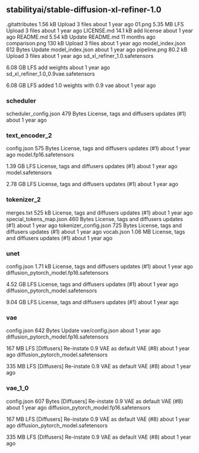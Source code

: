 ## stabilityai/stable-diffusion-xl-refiner-1.0

.gitattributes
1.56 kB
Upload 3 files
about 1 year ago
01.png
5.35 MB
LFS
Upload 3 files
about 1 year ago
LICENSE.md
14.1 kB
add license
about 1 year ago
README.md
5.54 kB
Update README.md
11 months ago
comparison.png
130 kB
Upload 3 files
about 1 year ago
model_index.json
612 Bytes
Update model_index.json
about 1 year ago
pipeline.png
80.2 kB
Upload 3 files
about 1 year ago
sd_xl_refiner_1.0.safetensors

6.08 GB
LFS
add weights
about 1 year ago
sd_xl_refiner_1.0_0.9vae.safetensors

6.08 GB
LFS
added 1.0 weights with 0.9 vae
about 1 year ago

### scheduler

scheduler_config.json
479 Bytes
License, tags and diffusers updates (#1)
about 1 year ago

### text_encoder_2

config.json
575 Bytes
License, tags and diffusers updates (#1)
about 1 year ago
model.fp16.safetensors

1.39 GB
LFS
License, tags and diffusers updates (#1)
about 1 year ago
model.safetensors

2.78 GB
LFS
License, tags and diffusers updates (#1)
about 1 year ago

### tokenizer_2

merges.txt
525 kB
License, tags and diffusers updates (#1)
about 1 year ago
special_tokens_map.json
460 Bytes
License, tags and diffusers updates (#1)
about 1 year ago
tokenizer_config.json
725 Bytes
License, tags and diffusers updates (#1)
about 1 year ago
vocab.json
1.06 MB
License, tags and diffusers updates (#1)
about 1 year ago

### unet

config.json
1.71 kB
License, tags and diffusers updates (#1)
about 1 year ago
diffusion_pytorch_model.fp16.safetensors

4.52 GB
LFS
License, tags and diffusers updates (#1)
about 1 year ago
diffusion_pytorch_model.safetensors

9.04 GB
LFS
License, tags and diffusers updates (#1)
about 1 year ago

### vae

config.json
642 Bytes
Update vae/config.json
about 1 year ago
diffusion_pytorch_model.fp16.safetensors

167 MB
LFS
[Diffusers] Re-instate 0.9 VAE as default VAE (#8)
about 1 year ago
diffusion_pytorch_model.safetensors

335 MB
LFS
[Diffusers] Re-instate 0.9 VAE as default VAE (#8)
about 1 year ago

### vae_1_0

config.json
607 Bytes
[Diffusers] Re-instate 0.9 VAE as default VAE (#8)
about 1 year ago
diffusion_pytorch_model.fp16.safetensors

167 MB
LFS
[Diffusers] Re-instate 0.9 VAE as default VAE (#8)
about 1 year ago
diffusion_pytorch_model.safetensors

335 MB
LFS
[Diffusers] Re-instate 0.9 VAE as default VAE (#8)
about 1 year ago
